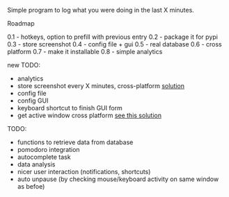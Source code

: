 Simple program to log what you were doing in the last X minutes.

Roadmap

0.1 - hotkeys, option to prefill with previous entry
0.2 - package it for pypi
0.3 - store screenshot
0.4 - config file + gui
0.5 - real database
0.6 - cross platform
0.7 - make it installable
0.8 - simple analytics


 
new TODO:
 - analytics
 - store screenshot every X minutes, cross-platform [solution](https://stackoverflow.com/a/49868566/2904853)
 - config file
 - config GUI
 - keyboard shortcut to finish GUI form
 - get active window cross platform [see this solution](https://stackoverflow.com/a/36419702/2904853)

TODO:
 - functions to retrieve data from database
 - pomodoro integration
 - autocomplete task
 - data analysis
 - nicer user interaction (notifications, shortcuts)
 - auto unpause (by checking mouse/keyboard activity on same window as befoe)

